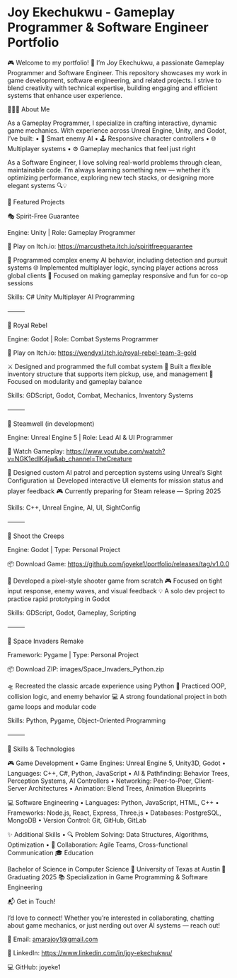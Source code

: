 # Joy Ekechukwu - Gameplay Programmer & Software Engineer Portfolio

🎮 Welcome to my portfolio! 🚀 I’m Joy Ekechukwu, a passionate Gameplay Programmer and Software Engineer. This repository showcases my work in game development, software engineering, and related projects. I strive to blend creativity with technical expertise, building engaging and efficient systems that enhance user experience.

👩🏽‍💻 About Me

As a Gameplay Programmer, I specialize in crafting interactive, dynamic game mechanics. With experience across Unreal Engine, Unity, and Godot, I’ve built:
	•	🧠 Smart enemy AI
	•	🕹️ Responsive character controllers
	•	🌐 Multiplayer systems
	•	⚙️ Gameplay mechanics that feel just right

As a Software Engineer, I love solving real-world problems through clean, maintainable code. I’m always learning something new — whether it’s optimizing performance, exploring new tech stacks, or designing more elegant systems 🔍💡


🧩 Featured Projects

🎭 Spirit-Free Guarantee

Engine: Unity | Role: Gameplay Programmer

🔗 Play on Itch.io: https://marcustheta.itch.io/spiritfreeguarantee

👾 Programmed complex enemy AI behavior, including detection and pursuit systems
🌐 Implemented multiplayer logic, syncing player actions across global clients
🧠 Focused on making gameplay responsive and fun for co-op sessions

Skills: C# Unity Multiplayer AI Programming

⸻

🏰 Royal Rebel

Engine: Godot | Role: Combat Systems Programmer

🔗 Play on Itch.io: https://wendyxl.itch.io/royal-rebel-team-3-gold

⚔️ Designed and programmed the full combat system
🎒 Built a flexible inventory structure that supports item pickup, use, and management
📜 Focused on modularity and gameplay balance

Skills: GDScript, Godot, Combat, Mechanics, Inventory Systems

⸻

🔧 Steamwell (in development)

Engine: Unreal Engine 5 | Role: Lead AI & UI Programmer

🔗 Watch Gameplay: https://www.youtube.com/watch?v=NGK1edIK4jw&ab_channel=TheCreature 

🎯 Designed custom AI patrol and perception systems using Unreal’s Sight Configuration
📊 Developed interactive UI elements for mission status and player feedback
🎮 Currently preparing for Steam release — Spring 2025

Skills: C++, Unreal Engine, AI, UI, SightConfig

⸻

🚀 Shoot the Creeps

Engine: Godot | Type: Personal Project

📦 Download Game: https://github.com/joyeke1/portfolio/releases/tag/v1.0.0

🔫 Developed a pixel-style shooter game from scratch
🎮 Focused on tight input response, enemy waves, and visual feedback
💡 A solo dev project to practice rapid prototyping in Godot

Skills: GDScript, Godot, Gameplay, Scripting

⸻

👾 Space Invaders Remake

Framework: Pygame | Type: Personal Project

📦 Download ZIP: images/Space_Invaders_Python.zip

🛸 Recreated the classic arcade experience using Python
🧠 Practiced OOP, collision logic, and enemy behavior
💻 A strong foundational project in both game loops and modular code

Skills: Python, Pygame, Object-Oriented Programming

⸻



🧰 Skills & Technologies

🎮 Game Development
	•	Game Engines: Unreal Engine 5, Unity3D, Godot
	•	Languages: C++, C#, Python, JavaScript
	•	AI & Pathfinding: Behavior Trees, Perception Systems, AI Controllers
	•	Networking: Peer-to-Peer, Client-Server Architectures
	•	Animation: Blend Trees, Animation Blueprints

💻 Software Engineering
	•	Languages: Python, JavaScript, HTML, C++
	•	Frameworks: Node.js, React, Express, Three.js
	•	Databases: PostgreSQL, MongoDB
	•	Version Control: Git, GitHub, GitLab

✨ Additional Skills
	•	🔍 Problem Solving: Data Structures, Algorithms, Optimization
	•	🤝 Collaboration: Agile Teams, Cross-functional Communication
🎓 Education

Bachelor of Science in Computer Science
📍 University of Texas at Austin
🎯 Graduating 2025
📚 Specialization in Game Programming & Software Engineering


📬 Get in Touch!

I’d love to connect! Whether you’re interested in collaborating, chatting about game mechanics, or just nerding out over AI systems — reach out!

📧 Email: amarajoy1@gmail.com

🔗 LinkedIn: https://www.linkedin.com/in/joy-ekechukwu/

💻 GitHub: joyeke1 

